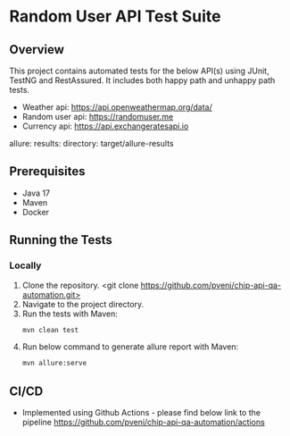 # Random User API Test Suite

## Overview
This project contains automated tests for the below API(s) using JUnit, TestNG and RestAssured. It includes both happy path and unhappy path tests.

- Weather api: https://api.openweathermap.org/data/
- Random user api: https://randomuser.me
- Currency api: https://api.exchangeratesapi.io

allure:
results:
directory: target/allure-results

## Prerequisites
- Java 17
- Maven
- Docker

## Running the Tests

### Locally
1. Clone the repository. <git clone https://github.com/pveni/chip-api-qa-automation.git>
2. Navigate to the project directory.
3. Run the tests with Maven:
   ```bash
   mvn clean test
4. Run below command to generate allure report with Maven:
   ```bash
   mvn allure:serve

## CI/CD
- Implemented using Github Actions - please find below link to the pipeline 
   <https://github.com/pveni/chip-api-qa-automation/actions>